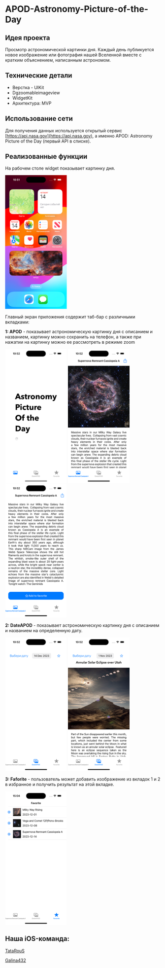 # APOD-Astronomy-Picture-of-the-Day

## Идея проекта

Просмотр астрономической картинки дня. Каждый день публикуется новое изображение или фотография нашей Вселенной вместе с кратким объяснением, написанным астрономом.



## Технические детали

* Верстка - UIKit 
* Dgzoomableimageview
* WidgetKit
* Архитектура: MVP 



## Использование сети

Для получения данных используется открытый сервис [https://api.nasa.gov](https://api.nasa.gov), а именно APOD: Astronomy Picture of the Day (первый API в списке). 



## Реализованные функции

На рабочем столе widget показывает картинку дня.

<img src="https://github.com/TataRouS/APOD-Astronomy-Picture-of-the-Day/blob/main/Simulator%20Screenshot.png" width="200">

Главный экран приложения содержит таб-бар с различными вкладками:

__1: APOD__ - показывает астрономическую картинку дня с описанием и названием, картинку можно сохранить на телефон, а также при нажатии на картинку можно ее рассмотреть в режиме zoom

<img src="https://github.com/TataRouS/APOD-Astronomy-Picture-of-the-Day/blob/main/Screenshot%201-1.png" width="200">
<img src="https://github.com/TataRouS/APOD-Astronomy-Picture-of-the-Day/blob/main/Screenshot%201-2.png" width="200">
<img src="https://github.com/TataRouS/APOD-Astronomy-Picture-of-the-Day/blob/main/Screenshot%201-2-2.png" width="200">

__2: DateAPOD__ - показывает астрономическую картинку дня с описанием и названием на определенную дату.

<img src="https://github.com/TataRouS/APOD-Astronomy-Picture-of-the-Day/blob/main/Screenshot%202-1.png" width="200">
<img src="https://github.com/TataRouS/APOD-Astronomy-Picture-of-the-Day/blob/main/Screenshot%202-2.png" width="200">

__3: Faforite__ - пользователь может добавить изображение из вкладок 1 и 2 в избранное и получить результат на этой вкладке.

<img src="https://github.com/TataRouS/APOD-Astronomy-Picture-of-the-Day/blob/main/Screenshot%203.png" width="200">

## Наша iOS-команда:

[TataRouS](https://github.com/TataRouS)

[Galina432](https://github.com/Galina432)
